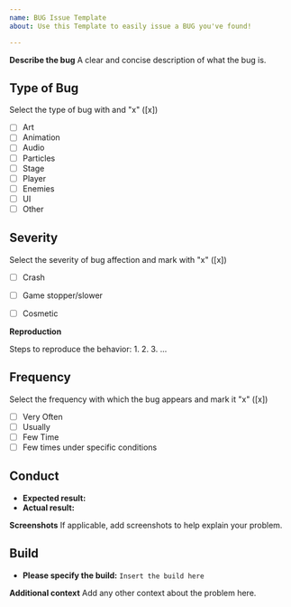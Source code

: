 ```yaml
---
name: BUG Issue Template
about: Use this Template to easily issue a BUG you've found!

---
```


**Describe the bug**
A clear and concise description of what the bug is.

## Type of Bug 
Select the type of bug with and "x" ([x])

* [ ] Art 
* [ ] Animation 
* [ ] Audio 
* [ ] Particles
* [ ] Stage 
* [ ] Player 
* [ ] Enemies
* [ ] UI 
* [ ] Other

## Severity
Select the severity of bug affection and mark with "x" ([x])

- [ ] Crash 
- [ ] Game stopper/slower
- [ ] Cosmetic 


**Reproduction**

Steps to reproduce the behavior:
 1. 
 2.
 3. 
...

## Frequency
Select the frequency with which the bug appears and mark it "x" ([x])

* [ ] Very Often
* [ ] Usually
* [ ] Few Time
* [ ] Few times under specific conditions

## Conduct 
- **Expected result:**
-  **Actual result:**

**Screenshots**
If applicable, add screenshots to help explain your problem.

## Build
- **Please specify the build:** ``Insert the build here ``


**Additional context**
Add any other context about the problem here.
